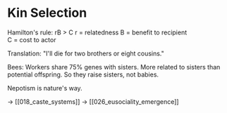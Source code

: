 # Kin Selection

Hamilton's rule: rB > C
r = relatedness
B = benefit to recipient  
C = cost to actor

Translation: "I'll die for two brothers or eight cousins."

Bees: Workers share 75% genes with sisters.
More related to sisters than potential offspring.
So they raise sisters, not babies.

Nepotism is nature's way.

→ [[018_caste_systems]]
→ [[026_eusociality_emergence]]